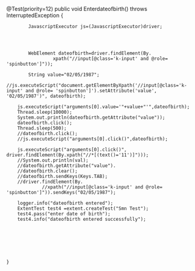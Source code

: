 @Test(priority=12)
	public void Enterdateofbirth() throws InterruptedException {
		
			
			JavascriptExecutor js=(JavascriptExecutor)driver;
		
			 
			
			
			WebElement dateofbirth=driver.findElement(By.
					 xpath("//input[@class='k-input' and @role= 'spinbutton']"));	
			 
			String value="02/05/1987";
			//js.executeScript("document.getElementByXpath('//input[@class='k-input' and @role= 'spinbutton']').setAttribute('value', '02/05/1987')", dateofbirth);
				
		js.executeScript("arguments[0].value='"+value+"'",dateofbirth);
		Thread.sleep(10000);
		System.out.println(dateofbirth.getAttribute("value"));
		dateofbirth.click();
		Thread.sleep(500);
		//dateofbirth.click();
		//js.executeScript("arguments[0].click()",dateofbirth);
		
		js.executeScript("arguments[0].click()", driver.findElement(By.xpath("//*[(text()='11')]")));
		//System.out.println(val);
		//dateofbirth.getAttribute("value").
		//dateofbirth.clear();
		//dateofbirth.sendKeys(Keys.TAB);
		//driver.findElement(By.
				 //xpath("//input[@class='k-input' and @role= 'spinbutton']")).sendKeys("02/05/1987");
		
		logger.info("dateofbirth entered");
		ExtentTest test4 =extent.createTest("Smn Test");
		test4.pass("enter date of birth");
		test4.info("dateofbirth entered successfully");
		
		
		
		
		
		
		
	}
	
